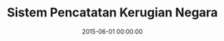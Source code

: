 ---
layout: inner
position: left
title: 'Sistem Pencatatan Kerugian Negara'
lead_text: "Web-based information system to document, manage and report information regarding asset losses within Dinas Pendidikan Kebudayaan DKI Jakarta."
tags: ['MySQL', 'PHP, Yii2', 'Javascript', 'HTML, CSS']
featured_image: ['/img/posts/sikena-min.png']
date: 2015-06-01 00:00:00
categories: ['Web']
project_link: ''
button_icon: ''
button_text: ''
order: 6
visible: 1
company: 'Aditya Arta Abadi, PT'
---